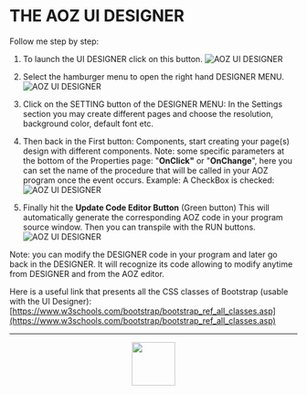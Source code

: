 # THE AOZ UI DESIGNER

Follow me step by step:
1. To launch the UI DESIGNER click on this button.
![AOZ UI DESIGNER](https://doc.aoz.studio/assets/images/en/image099.png)
2. Select the hamburger menu to open the right hand DESIGNER MENU.
![AOZ UI DESIGNER](https://doc.aoz.studio/assets/images/en/image100.png)

3. Click on the SETTING button of the DESIGNER MENU:
In the Settings section you may create different pages and choose the resolution, background color, default font etc.

4. Then back in the First button: Components, start creating your page(s) design with different components.
Note: some specific parameters at the bottom of the Properties page: "**OnClick"** or "**OnChange**", here you can set the name of the procedure that will be called in your AOZ program once the event occurs. 
Example: A CheckBox is checked:
![AOZ UI DESIGNER](https://doc.aoz.studio/assets/images/en/image101.png)


5. Finally hit the **Update Code Editor Button** (Green button)
This will automatically generate the corresponding AOZ code in your program source window. Then you can transpile with the RUN buttons.
![AOZ UI DESIGNER](https://doc.aoz.studio/assets/images/en/image101.png)

Note: you can modify the DESIGNER code in your program and later go back in the DESIGNER. It will recognize its code allowing to modify anytime from DESIGNER and from the AOZ editor.

Here is a useful link that presents all the CSS classes of Bootstrap (usable with the UI Designer): [https://www.w3schools.com/bootstrap/bootstrap_ref_all_classes.asp](https://www.w3schools.com/bootstrap/bootstrap_ref_all_classes.asp)

---
<p align="center"><img valign="middle" width="76px" src="https://doc.aoz.studio/assets/images/en/image001.png" />
</p>
<!--stackedit_data:
eyJoaXN0b3J5IjpbNzcxOTI1MDI3LDI2NjM4OTQzNywxMDkyMz
QyMzkxLC0xMTc4OTE3ODY5LDE1MjgyNDI5NzUsLTg3NjI3NTYx
NiwtMTMwNDA1NDkyNSwtNTk4MzE5MTEsMTUyMTcwNzc5Myw4Nz
AyMzIwMjYsNzMwOTk4MTE2XX0=
-->
